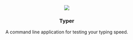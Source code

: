 <p align="center">
  <img src="https://cdn.discordapp.com/attachments/947092663914623016/994570642391302214/typer_logo.png" />
  <h3 align="center">Typer</h3>
  <p align="center">A command line application for testing your typing speed.</p>
</p>
